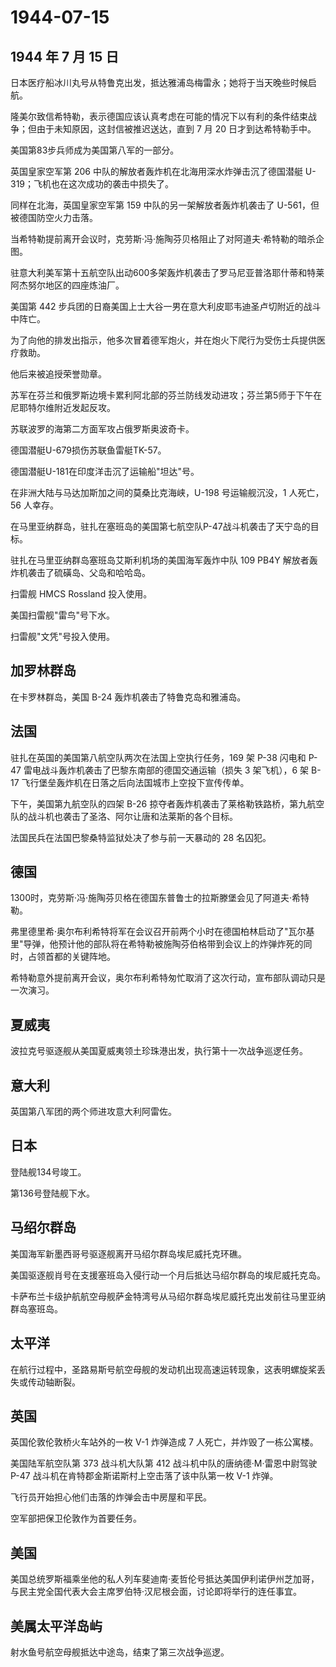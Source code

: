 # 1944-07-15

## 1944 年 7 月 15 日

日本医疗船冰川丸号从特鲁克出发，抵达雅浦岛梅雷永；她将于当天晚些时候启航。

隆美尔致信希特勒，表示德国应该认真考虑在可能的情况下以有利的条件结束战争；但由于未知原因，这封信被推迟送达，直到
7 月 20 日才到达希特勒手中。

美国第83步兵师成为美国第八军的一部分。

英国皇家空军第 206 中队的解放者轰炸机在北海用深水炸弹击沉了德国潜艇
U-319；飞机也在这次成功的袭击中损失了。

同样在北海，英国皇家空军第 159 中队的另一架解放者轰炸机袭击了
U-561，但被德国防空火力击落。

当希特勒提前离开会议时，克劳斯·冯·施陶芬贝格阻止了对阿道夫·希特勒的暗杀企图。

驻意大利美军第十五航空队出动600多架轰炸机袭击了罗马尼亚普洛耶什蒂和特莱阿杰努尔地区的四座炼油厂。

美国第 442
步兵团的日裔美国上士大谷一男在意大利皮耶韦迪圣卢切附近的战斗中阵亡。

为了向他的排发出指示，他多次冒着德军炮火，并在炮火下爬行为受伤士兵提供医疗救助。

他后来被追授荣誉勋章。

苏军在芬兰和俄罗斯边境卡累利阿北部的芬兰防线发动进攻；芬兰第5师于下午在尼耶特尔维附近发起反攻。

苏联波罗的海第二方面军攻占俄罗斯奥波奇卡。

德国潜艇U-679损伤苏联鱼雷艇TK-57。

德国潜艇U-181在印度洋击沉了运输船"坦达"号。

在非洲大陆与马达加斯加之间的莫桑比克海峡，U-198 号运输舰沉没，1
人死亡，56 人幸存。

在马里亚纳群岛，驻扎在塞班岛的美国第七航空队P-47战斗机袭击了天宁岛的目标。

驻扎在马里亚纳群岛塞班岛艾斯利机场的美国海军轰炸中队 109 PB4Y
解放者轰炸机袭击了硫磺岛、父岛和哈哈岛。

扫雷舰 HMCS Rossland 投入使用。

美国扫雷舰"雷鸟"号下水。

扫雷舰"文凭"号投入使用。

## 加罗林群岛

在卡罗林群岛，美国 B-24 轰炸机袭击了特鲁克岛和雅浦岛。

## 法国

驻扎在英国的美国第八航空队两次在法国上空执行任务，169 架 P-38 闪电和
P-47 雷电战斗轰炸机袭击了巴黎东南部的德国交通运输（损失 3 架飞机），6 架
B-17 飞行堡垒轰炸机在日落之后向法国城市上空投下宣传传单。

下午，美国第九航空队的四架 B-26
掠夺者轰炸机袭击了莱格勒铁路桥，第九航空队的战斗机也袭击了圣洛、阿尔让唐和法莱斯的各个目标。

法国民兵在法国巴黎桑特监狱处决了参与前一天暴动的 28 名囚犯。

## 德国

1300时，克劳斯·冯·施陶芬贝格在德国东普鲁士的拉斯滕堡会见了阿道夫·希特勒。

弗里德里希·奥尔布利希特将军在会议召开前两个小时在德国柏林启动了"瓦尔基里"导弹，他预计他的部队将在希特勒被施陶芬伯格带到会议上的炸弹炸死的同时，占领首都的关键阵地。

希特勒意外提前离开会议，奥尔布利希特匆忙取消了这次行动，宣布部队调动只是一次演习。

## 夏威夷

波拉克号驱逐舰从美国夏威夷领土珍珠港出发，执行第十一次战争巡逻任务。

## 意大利

英国第八军团的两个师进攻意大利阿雷佐。

## 日本

登陆舰134号竣工。

第136号登陆舰下水。

## 马绍尔群岛

美国海军新墨西哥号驱逐舰离开马绍尔群岛埃尼威托克环礁。

美国驱逐舰肖号在支援塞班岛入侵行动一个月后抵达马绍尔群岛的埃尼威托克岛。

卡萨布兰卡级护航航空母舰萨金特湾号从马绍尔群岛埃尼威托克出发前往马里亚纳群岛塞班岛。

## 太平洋

在航行过程中，圣路易斯号航空母舰的发动机出现高速运转现象，这表明螺旋桨丢失或传动轴断裂。

## 英国

英国伦敦伦敦桥火车站外的一枚 V-1 炸弹造成 7 人死亡，并炸毁了一栋公寓楼。

美国陆军航空队第 373 战斗机大队第 412 战斗机中队的唐纳德·M·雷恩中尉驾驶
P-47 战斗机在肯特郡金斯诺斯村上空击落了该中队第一枚 V-1 炸弹。

飞行员开始担心他们击落的炸弹会击中房屋和平民。

空军部把保卫伦敦作为首要任务。

## 美国

美国总统罗斯福乘坐他的私人列车斐迪南·麦哲伦号抵达美国伊利诺伊州芝加哥，与民主党全国代表大会主席罗伯特·汉尼根会面，讨论即将举行的连任事宜。

## 美属太平洋岛屿

射水鱼号航空母舰抵达中途岛，结束了第三次战争巡逻。

